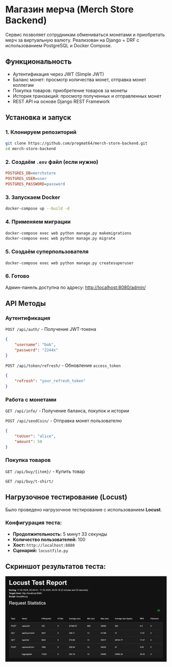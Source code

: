 # Магазин мерча (Merch Store Backend)
Сервис позволяет сотрудникам обмениваться монетами и приобретать мерч за виртуальную валюту. Реализован на Django + DRF с использованием PostgreSQL и Docker Compose.

## Функциональность
- Аутентификация через JWT (Simple JWT)
- Баланс монет: просмотр количества монет, отправка монет коллегам
- Покупка товаров: приобретение товаров за монеты
- История транзакций: просмотр полученных и отправленных монет
- REST API на основе Django REST Framework

## Установка и запуск
### 1. Клонируем репозиторий
```bash
git clone https://github.com/progmat64/merch-store-backend.git
cd merch-store-backend
```

### 2. Создаём `.env` файл (если нужно)
```ini
POSTGRES_DB=merchstore
POSTGRES_USER=user
POSTGRES_PASSWORD=password
```

### 3. Запускаем Docker
```bash
docker-compose up --build -d
```

### 4. Применяем миграции
```bash
docker-compose exec web python manage.py makemigrations
docker-compose exec web python manage.py migrate
```

### 5. Создаём суперпользователя
```bash
docker-compose exec web python manage.py createsuperuser
```

### 6. Готово
Админ-панель доступна по адресу: [http://localhost:8080/admin/](http://localhost:8080/admin/)

## API Методы
### Аутентификация
`POST /api/auth/` - Получение JWT-токена  
```json
{
    "username": "bob",
    "password": "2244x"
}
```

`POST /api/token/refresh/` - Обновление `access_token`
```json
{
    "refresh": "your_refresh_token"
}
```

### Работа с монетами
`GET /api/info/` - Получение баланса, покупок и истории

`POST /api/sendCoin/` - Отправка монет пользователю
```json
{
    "toUser": "alice",
    "amount": 50
}
```

### Покупка товаров
`GET /api/buy/{item}/` - Купить товар  

```
GET /api/buy/t-shirt/
```

## Нагрузочное тестирование (Locust)

Было проведено нагрузочное тестирование с использованием **Locust**.

### Конфигурация теста:
- **Продолжительность:** 5 минут 33 секунды
- **Количество пользователей:** 100
- **Хост:** `http://localhost:8080`
- **Сценарий:** `locustfile.py`

## Скриншот результатов теста:
![Результаты нагрузочного тестирования](load_testing.png)
